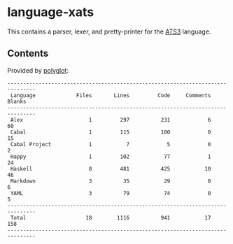 # language-xats

This contains a parser, lexer, and pretty-printer for the
[ATS3](https://github.com/githwxi/ATS-Xanadu) language.

## Contents

Provided by [polyglot](https://github.com/vmchale/polyglot):

```
-------------------------------------------------------------------------------
 Language             Files       Lines         Code     Comments       Blanks
-------------------------------------------------------------------------------
 Alex                     1         297          231            6           60
 Cabal                    1         115          100            0           15
 Cabal Project            1           7            5            0            2
 Happy                    1         102           77            1           24
 Haskell                  8         481          425           10           46
 Markdown                 3          35           29            0            6
 YAML                     3          79           74            0            5
-------------------------------------------------------------------------------
 Total                   18        1116          941           17          158
-------------------------------------------------------------------------------
```
